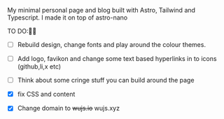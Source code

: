 My minimal personal page and blog built with Astro, Tailwind and Typescript. I made it on top of astro-nano

TO DO:🥷🏿
- [ ] Rebuild design, change fonts and play around the colour themes.
- [ ] Add logo, favikon and change some text based hyperlinks in to icons (github,li,x etc)
- [ ] Think about some cringe stuff you can build around the page
- [x] fix CSS and content
- [x] Change domain to  ~~wujs.io~~ wujs.xyz


 
